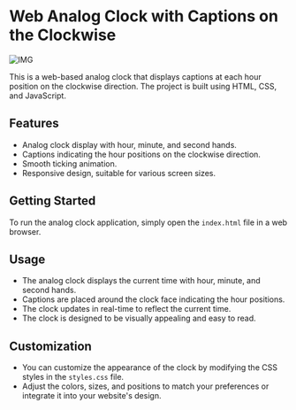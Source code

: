 # Web Analog Clock with Captions on the Clockwise

![IMG](https://i.ibb.co/DWMWfJx/image-2024-04-18-102825968.png)

This is a web-based analog clock that displays captions at each hour position on the clockwise direction. The project is built using HTML, CSS, and JavaScript.

## Features

- Analog clock display with hour, minute, and second hands.
- Captions indicating the hour positions on the clockwise direction.
- Smooth ticking animation.
- Responsive design, suitable for various screen sizes.

## Getting Started

To run the analog clock application, simply open the `index.html` file in a web browser.

## Usage

- The analog clock displays the current time with hour, minute, and second hands.
- Captions are placed around the clock face indicating the hour positions.
- The clock updates in real-time to reflect the current time.
- The clock is designed to be visually appealing and easy to read.

## Customization

- You can customize the appearance of the clock by modifying the CSS styles in the `styles.css` file.
- Adjust the colors, sizes, and positions to match your preferences or integrate it into your website's design.
